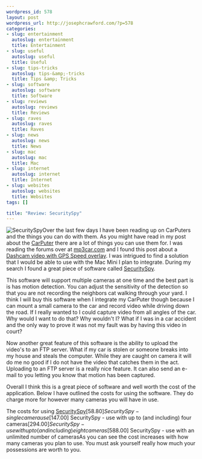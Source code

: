 ```yaml
--- 
wordpress_id: 578
layout: post
wordpress_url: http://josephcrawford.com/?p=578
categories: 
- slug: entertainment
  autoslug: entertainment
  title: Entertainment
- slug: useful
  autoslug: useful
  title: Useful
- slug: tips-tricks
  autoslug: tips-&amp;-tricks
  title: Tips &amp; Tricks
- slug: software
  autoslug: software
  title: Software
- slug: reviews
  autoslug: reviews
  title: Reviews
- slug: raves
  autoslug: raves
  title: Raves
- slug: news
  autoslug: news
  title: News
- slug: mac
  autoslug: mac
  title: Mac
- slug: internet
  autoslug: internet
  title: Internet
- slug: websites
  autoslug: websites
  title: Websites
tags: []

title: "Review: SecuritySpy"
---
```


![SecuritySpy](http://josephcrawford.com/wp-content/uploads/2008/05/mainlogo.gif "SecuritySpy")Over the last few days I have been reading up on CarPuters and the things you can do with them.  As you might have read in my post about the [CarPuter](/2008/05/21/a-carpc-why-would-you-want-that/) there are a lot of things you can use them for.  I was reading the forums over at [mp3car.com](http://www.mp3car.com/) and I found this post about a [Dashcam video with GPS Speed overlay](http://www.mp3car.com/vbulletin/gps/97190-dashcam-video-gps-speed-imprint-court-date-soon.html).  I was intrigued to find a solution that I would be able to use with the Mac Mini I plan to integrate.  During my search I found a great piece of software called [SecuritySpy](http://www.securityspy.com/).
<!--more-->
This software will support multiple cameras at one time and the best part is is has motion detection.  You can adjust the sensitivity of the detection so that you are not recording the neighbors cat walking through your yard.  I think I will buy this software when I integrate my CarPuter though because I can mount a small camera to the car and record video while driving down the road.  If I really wanted to I could capture video from all angles of the car.  Why would I want to do that?  Why wouldn't I?  What if I was in a car accident and the only way to prove it was not my fault was by having this video in court?

Now another great feature of this software is the ability to upload the video's to an FTP server.  What if my car is stolen or someone breaks into my house and steals the computer.  While they are caught on camera it will do me no good if I do not have the video that catches them in the act.  Uploading to an FTP server is a really nice feature.  It can also send an e-mail to you letting you know that motion has been captured.

Overall I think this is a great piece of software and well worth the cost of the application.  Below I have outlined the costs for using the software.  They do charge more for however many cameras you will have in use.

The costs for using [SecuritySpy](http://www.securityspy.com/)[$58.80] SecuritySpy - single camera use[$147.00] SecuritySpy - use with up to (and including) four cameras[$294.00] SecuritySpy - use with up to (and including) eight cameras[$588.00] SecuritySpy - use with an unlimited number of camerasAs you can see the cost increases with how many cameras you plan to use.  You must ask yourself really how much your possessions are worth to you.

